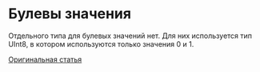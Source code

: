 # Булевы значения

Отдельного типа для булевых значений нет. Для них используется тип UInt8, в котором используются только значения 0 и 1.

[Оригинальная статья](https://clickhouse.yandex/docs/ru/data_types/boolean/) <!--hide-->
